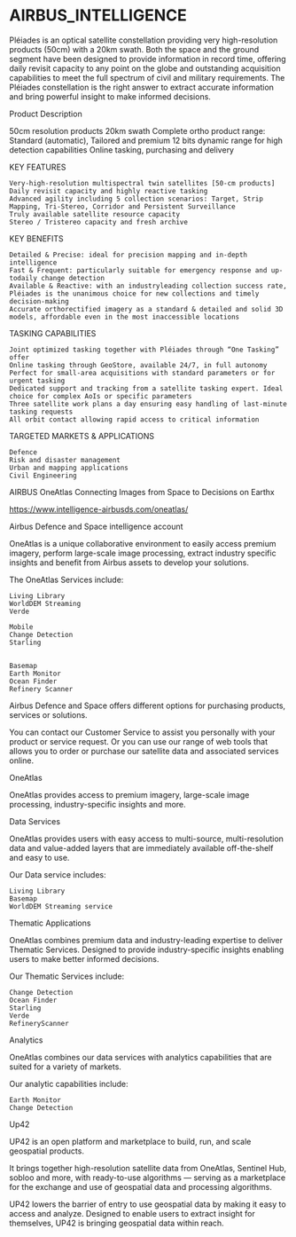 # AIRBUS_INTELLIGENCE

Pléiades is an optical satellite constellation providing very high-resolution products (50cm) with a 20km swath.
Both the space and the ground segment have been designed to provide information in record time, offering daily revisit capacity to any point on the globe and outstanding acquisition capabilities to meet the full spectrum of civil and military requirements.
The Pléiades constellation is the right answer to extract accurate information and bring powerful insight to make informed decisions.


 Product Description

50cm resolution products
20km swath
Complete ortho product range: Standard (automatic), Tailored and premium
12 bits dynamic range for high detection capabilities
Online tasking, purchasing and delivery


KEY FEATURES

    Very-high-resolution multispectral twin satellites [50-cm products]
    Daily revisit capacity and highly reactive tasking  
    Advanced agility including 5 collection scenarios: Target, Strip Mapping, Tri-Stereo, Corridor and Persistent Surveillance
    Truly available satellite resource capacity
    Stereo / Tristereo capacity and fresh archive




KEY BENEFITS

    Detailed & Precise: ideal for precision mapping and in-depth intelligence
    Fast & Frequent: particularly suitable for emergency response and up-todaily change detection
    Available & Reactive: with an industryleading collection success rate, Pléiades is the unanimous choice for new collections and timely decision-making
    Accurate orthorectified imagery as a standard & detailed and solid 3D models, affordable even in the most inaccessible locations




TASKING CAPABILITIES

    Joint optimized tasking together with Pléiades through “One Tasking” offer
    Online tasking through GeoStore, available 24/7, in full autonomy
    Perfect for small-area acquisitions with standard parameters or for urgent tasking
    Dedicated support and tracking from a satellite tasking expert. Ideal choice for complex AoIs or specific parameters
    Three satellite work plans a day ensuring easy handling of last-minute tasking requests
    All orbit contact allowing rapid access to critical information


TARGETED MARKETS & APPLICATIONS

    Defence
    Risk and disaster management
    Urban and mapping applications
    Civil Engineering






AIRBUS 
OneAtlas
Connecting Images from Space to Decisions on Earthx


https://www.intelligence-airbusds.com/oneatlas/




 Airbus Defence and Space intelligence account


OneAtlas is a unique collaborative environment to easily access premium imagery, perform large-scale image processing, extract industry specific insights and benefit from Airbus assets to develop your solutions.

The OneAtlas Services include:

    Living Library
    WorldDEM Streaming
    Verde

    Mobile
    Change Detection
    Starling


    Basemap
    Earth Monitor
    Ocean Finder
    Refinery Scanner



Airbus Defence and Space offers different options for purchasing products, services or solutions.

You can contact our Customer Service to assist you personally with your product or service request. Or you can use our range of web tools that allows you to order or purchase our satellite data and associated services online.


OneAtlas

OneAtlas provides access to premium imagery, large-scale image processing, industry-specific insights and more.



Data Services

OneAtlas provides users with easy access to multi-source, multi-resolution data and value-added layers that are immediately available off-the-shelf and easy to use.

Our Data service includes:

    Living Library
    Basemap
    WorldDEM Streaming service



Thematic Applications

OneAtlas combines premium data and industry-leading expertise to deliver Thematic Services. Designed to provide industry-specific insights enabling users to make better informed decisions.

Our Thematic Services include:

    Change Detection
    Ocean Finder
    Starling
    Verde
    RefineryScanner




Analytics

OneAtlas combines our data services with analytics capabilities that are suited for a variety of markets.

Our analytic capabilities include:

    Earth Monitor
    Change Detection



Up42

UP42 is an open platform and marketplace to build, run, and scale geospatial products.

It brings together high-resolution satellite data from OneAtlas, Sentinel Hub, sobloo and more, with ready-to-use algorithms — serving as a marketplace for the exchange and use of geospatial data and processing algorithms.

UP42 lowers the barrier of entry to use geospatial data by making it easy to access and analyze. Designed to enable users to extract insight for themselves, UP42 is bringing geospatial data within reach.


